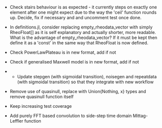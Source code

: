 - Check stairs behaviour is as expected - it currently steps on exactly one element after one might expect due to the way the 'ceil' function rounds up. Decide, fix if necessary and and uncomment test once done.

- In definitions.jl, consider replacing empty_rheodata_vector with simply RheoFloat[] as it is self explanatory and actually shorter, more readable. What is the advantage of empty_rheodata_vector? If it must be kept then define it as a 'const' in the same way that RheoFloat is now defined.

- Check PowerLawPlateau is in new format, add if not

- Check if generalised Maxwell model is in new format, add if not

- - Update stepgen (with sigmoidal transition), noisegen and repeatdata (with sigmoidal transition) so that they integrate with new workflow

- Remove use of quasinull, replace with Union{Nothing, x} types and remove quasinull function itself

- Keep increasing test coverage

- Add purely FFT based convolution to side-step time domain Mittag-Leffler function

